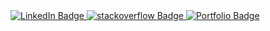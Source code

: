 <div id="badges">
  <a href="https://www.linkedin.com/in/sven-brodny-0ba603237">
    <img src="https://img.shields.io/badge/LinkedIn-blue?style=for-the-badge&logo=linkedin&logoColor=white" alt="LinkedIn Badge"/>
  </a>
  <a href="https://stackoverflow.com/users/12340357/svenson95">
    <img src="https://img.shields.io/badge/stackoverflow-orange?color=orange&logo=stackoverflow&logoColor=white" alt="stackoverflow Badge"/>
  </a>
  <a href="https://svenson95.github.io/sb-portfolio/">
    <img src="https://img.shields.io/badge/Portfolio-blue?style=for-the-badge" alt="Portfolio Badge"/>
  </a>
</div>
